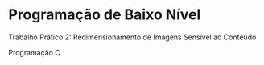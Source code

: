 # Programação de Baixo Nível

Trabalho Prático 2: Redimensionamento de Imagens Sensível ao Conteúdo

Programação C
